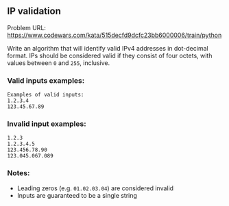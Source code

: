 ## IP validation

Problem URL: https://www.codewars.com/kata/515decfd9dcfc23bb6000006/train/python

Write an algorithm that will identify valid IPv4 addresses in dot-decimal format. IPs should be considered valid if they consist of four octets, with values between `0` and `255`, inclusive.

### Valid inputs examples:
```
Examples of valid inputs:
1.2.3.4
123.45.67.89
```
### Invalid input examples:
```
1.2.3
1.2.3.4.5
123.456.78.90
123.045.067.089
```
### Notes:
* Leading zeros (e.g. `01.02.03.04`) are considered invalid
* Inputs are guaranteed to be a single string
